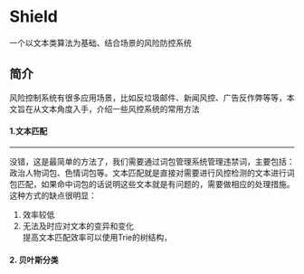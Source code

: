 # Shield

一个以文本类算法为基础、结合场景的风险防控系统

简介  
---- 
风险控制系统有很多应用场景，比如反垃圾邮件、新闻风控、广告反作弊等等，本文旨在从文本角度入手，介绍一些风控系统的常用方法

#### 1.文本匹配  

----
没错，这是最简单的方法了，我们需要通过词包管理系统管理违禁词，主要包括：政治人物词包、色情词包等。文本匹配就是直接对需要进行风控检测的文本进行词包匹配，如果命中词包的话说明这些文本就是有问题的，需要做相应的处理措施。这种方式的缺点很明显：  
1. 效率较低  
2. 无法及时应对文本的变异和变化  
提高文本匹配效率可以使用Trie的树结构，[](https://github.com/lijingpeng/python/blob/master/algo/Trie.py "这是一个代码示例")

#### 2. 贝叶斯分类